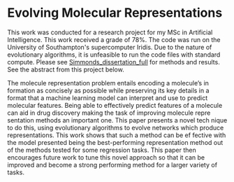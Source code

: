 # Evolving Molecular Representations

This work was conducted for a research project for my MSc in Artificial 
Intelligence. This work received a grade of  78%. The code was run on the
University of Southampton's supercomputer Iridis. Due to the nature of 
evolutionary algorithms, it is unfeasible to run the code files with 
standard compute. Please see [Simmonds_dissertation_full](https://github.com/olisimmonds/evolving_molecular_representations/blob/7312e24736c297eb4dc10e770eb6345169beec52/Simmonds_dissertation_full.pdf) for methods and
results. See the abstract from this project below.

The molecule representation problem entails encoding a molecule’s in
formation as concisely as possible while preserving its key details in a
format that a machine learning model can interpret and use to predict
molecular features. Being able to effectively predict features of a molecule
can aid in drug discovery making the task of improving molecule repre
sentation methods an important one. This paper presents a novel tech
nique to do this, using evolutionary algorithms to evolve networks which
produce representations. This work shows that such a method can be ef
fective with the model presented being the best-performing representation
method out of the methods tested for some regression tasks. This paper
then encourages future work to tune this novel approach so that it can be
improved and become a strong performing method for a larger variety of
tasks.
